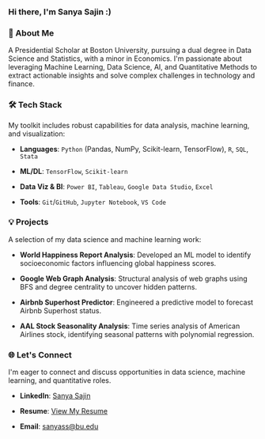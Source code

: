 ### Hi there, I'm Sanya Sajin :)

### 🚀 About Me

A Presidential Scholar at Boston University, pursuing a dual degree in Data Science and Statistics, with a minor in Economics. I'm passionate about leveraging Machine Learning, Data Science, AI, and Quantitative Methods to extract actionable insights and solve complex challenges in technology and finance.

### 🛠️ Tech Stack

My toolkit includes robust capabilities for data analysis, machine learning, and visualization:

* **Languages**: `Python` (Pandas, NumPy, Scikit-learn, TensorFlow), `R`, `SQL`, `Stata`

* **ML/DL**: `TensorFlow`, `Scikit-learn`

* **Data Viz & BI**: `Power BI`, `Tableau`, `Google Data Studio`, `Excel`

* **Tools**: `Git`/`GitHub`, `Jupyter Notebook`, `VS Code`

### 💡 Projects

A selection of my data science and machine learning work:

* **World Happiness Report Analysis**: Developed an ML model to identify socioeconomic factors influencing global happiness scores.

* **Google Web Graph Analysis**: Structural analysis of web graphs using BFS and degree centrality to uncover hidden patterns.

* **Airbnb Superhost Predictor**: Engineered a predictive model to forecast Airbnb Superhost status.

* **AAL Stock Seasonality Analysis**: Time series analysis of American Airlines stock, identifying seasonal patterns with polynomial regression.

### 🌐 Let's Connect

I'm eager to connect and discuss opportunities in data science, machine learning, and quantitative roles.

* **LinkedIn**: [Sanya Sajin](https://www.linkedin.com/in/sanyasajin)

* **Resume**: [View My Resume]() 

* **Email**: sanyass@bu.edu

<!--
**sanya-sajin/sanya-sajin** is a ✨ _special_ ✨ repository because its `README.md` (this file) appears on your GitHub profile.

Here are some ideas to get you started:

- 🔭 I’m currently working on ...
- 🌱 I’m currently learning ...
- 👯 I’m looking to collaborate on ...
- 🤔 I’m looking for help with ...
- 💬 Ask me about ...
- 📫 How to reach me: ...
- 😄 Pronouns: ...
- ⚡ Fun fact: ...
-->
